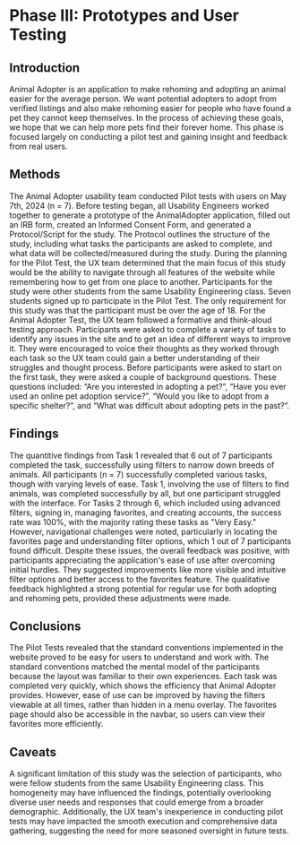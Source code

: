# Phase III: Prototypes and User Testing

## Introduction

Animal Adopter is an application to make rehoming and adopting an animal easier for the average person. We want potential adopters to adopt from verified listings and also make rehoming easier for people who have found a pet they cannot keep themselves. In the process of achieving these goals, we hope that we can help more pets find their forever home. This phase is focused largely on conducting a pilot test and gaining insight and feedback from real users.

## Methods

The Animal Adopter usability team conducted Pilot tests with users on May 7th, 2024 (n = 7). Before testing began, all Usability Engineers worked together to generate a prototype of the AnimalAdopter application, filled out an IRB form, created an Informed Consent Form, and generated a Protocol/Script for the study. The Protocol outlines the structure of the study, including what tasks the participants are asked to complete, and what data will be collected/measured during the study. During the planning for the Pilot Test, the UX team determined that the main focus of this study would be the ability to navigate through all features of the website while remembering how to get from one place to another.
Participants for the study were other students from the same Usability Engineering class. Seven students signed up to participate in the Pilot Test. The only requirement for this study was that the participant must be over the age of 18.
For the Animal Adopter Test, the UX team followed a formative and think-aloud testing approach. Participants were asked to complete a variety of tasks to identify any issues in the site and to get an idea of different ways to improve it. They were encouraged to voice their thoughts as they worked through each task so the UX team could gain a better understanding of their struggles and thought process. Before participants were asked to start on the first task, they were asked a couple of background questions. These questions included: “Are you interested in adopting a pet?”, “Have you ever used an online pet adoption service?”, “Would you like to adopt from a specific shelter?”, and “What was difficult about adopting pets in the past?”.

## Findings

The quantitive findings from Task 1 revealed that 6 out of 7 participants completed the task, successfully using filters to narrow down breeds of animals. All participants (n = 7) successfully completed various tasks, though with varying levels of ease. Task 1, involving the use of filters to find animals, was completed successfully by all, but one participant struggled with the interface. For Tasks 2 through 6, which included using advanced filters, signing in, managing favorites, and creating accounts, the success rate was 100%, with the majority rating these tasks as "Very Easy." However, navigational challenges were noted, particularly in locating the favorites page and understanding filter options, which 1 out of 7 participants found difficult. Despite these issues, the overall feedback was positive, with participants appreciating the application's ease of use after overcoming initial hurdles. They suggested improvements like more visible and intuitive filter options and better access to the favorites feature. The qualitative feedback highlighted a strong potential for regular use for both adopting and rehoming pets, provided these adjustments were made.

## Conclusions

The Pilot Tests revealed that the standard conventions implemented in the website proved to be easy for users to understand and work with. The standard conventions matched the mental model of the participants because the layout was familiar to their own experiences. Each task was completed very quickly, which shows the efficiency that Animal Adopter provides. However, ease of use can be improved by having the filters viewable at all times, rather than hidden in a menu overlay. The favorites page should also be accessible in the navbar, so users can view their favorites more efficiently.

## Caveats

A significant limitation of this study was the selection of participants, who were fellow students from the same Usability Engineering class. This homogeneity may have influenced the findings, potentially overlooking diverse user needs and responses that could emerge from a broader demographic. Additionally, the UX team's inexperience in conducting pilot tests may have impacted the smooth execution and comprehensive data gathering, suggesting the need for more seasoned oversight in future tests.
